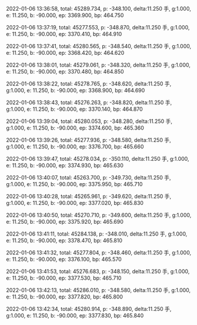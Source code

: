 2022-01-06 13:36:58, total: 45289.734, p: -348.100, delta:11.250 手, g:1.000, e: 11.250, b: -90.000, ep: 3369.900, bp: 464.750

2022-01-06 13:37:19, total: 45277.553, p: -348.870, delta:11.250 手, g:1.000, e: 11.250, b: -90.000, ep: 3370.410, bp: 464.910

2022-01-06 13:37:41, total: 45280.565, p: -348.540, delta:11.250 手, g:1.000, e: 11.250, b: -90.000, ep: 3368.420, bp: 464.620

2022-01-06 13:38:01, total: 45279.061, p: -348.320, delta:11.250 手, g:1.000, e: 11.250, b: -90.000, ep: 3370.480, bp: 464.850

2022-01-06 13:38:22, total: 45278.765, p: -348.620, delta:11.250 手, g:1.000, e: 11.250, b: -90.000, ep: 3368.900, bp: 464.690

2022-01-06 13:38:43, total: 45276.263, p: -348.820, delta:11.250 手, g:1.000, e: 11.250, b: -90.000, ep: 3370.140, bp: 464.870

2022-01-06 13:39:04, total: 45280.053, p: -348.280, delta:11.250 手, g:1.000, e: 11.250, b: -90.000, ep: 3374.600, bp: 465.360

2022-01-06 13:39:26, total: 45277.936, p: -348.580, delta:11.250 手, g:1.000, e: 11.250, b: -90.000, ep: 3376.700, bp: 465.660

2022-01-06 13:39:47, total: 45278.034, p: -350.110, delta:11.250 手, g:1.000, e: 11.250, b: -90.000, ep: 3374.930, bp: 465.630

2022-01-06 13:40:07, total: 45263.700, p: -349.730, delta:11.250 手, g:1.000, e: 11.250, b: -90.000, ep: 3375.950, bp: 465.710

2022-01-06 13:40:28, total: 45265.961, p: -349.620, delta:11.250 手, g:1.000, e: 11.250, b: -90.000, ep: 3377.020, bp: 465.830

2022-01-06 13:40:50, total: 45270.710, p: -349.600, delta:11.250 手, g:1.000, e: 11.250, b: -90.000, ep: 3375.920, bp: 465.690

2022-01-06 13:41:11, total: 45284.138, p: -348.010, delta:11.250 手, g:1.000, e: 11.250, b: -90.000, ep: 3378.470, bp: 465.810

2022-01-06 13:41:32, total: 45277.804, p: -348.460, delta:11.250 手, g:1.000, e: 11.250, b: -90.000, ep: 3376.100, bp: 465.570

2022-01-06 13:41:53, total: 45276.683, p: -348.150, delta:11.250 手, g:1.000, e: 11.250, b: -90.000, ep: 3377.530, bp: 465.710

2022-01-06 13:42:13, total: 45286.010, p: -348.580, delta:11.250 手, g:1.000, e: 11.250, b: -90.000, ep: 3377.820, bp: 465.800

2022-01-06 13:42:34, total: 45280.914, p: -348.890, delta:11.250 手, g:1.000, e: 11.250, b: -90.000, ep: 3377.830, bp: 465.840